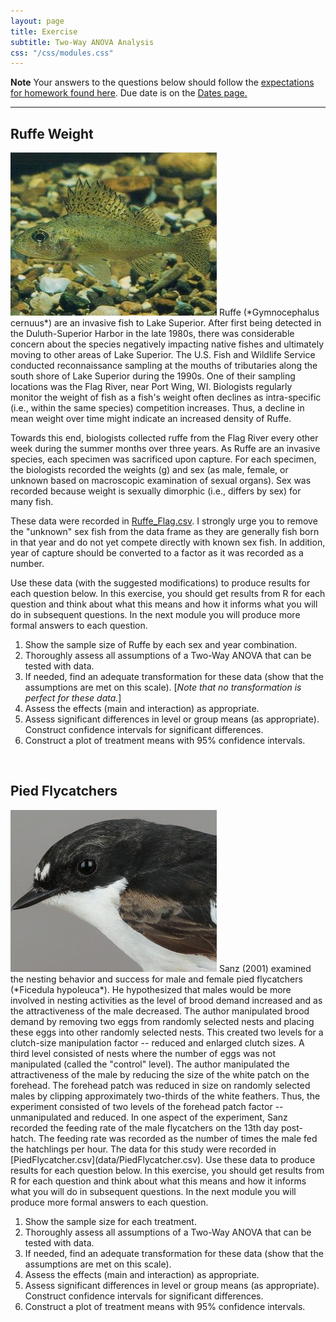```yaml
---
layout: page
title: Exercise
subtitle: Two-Way ANOVA Analysis
css: "/css/modules.css"
---
```


<div class="alert alert-warning">
  <strong>Note</strong> Your answers to the questions below should follow the <a href="../../resources/hwformat" target="_blank">expectations for homework found here</a>. Due date is on the <a href="../../resources/Dates-Current" target="_blank">Dates page.</a>
</div>

----

## Ruffe Weight
<img src="../zimgs/ruffe.jpg" alt="Decoration" class="img-right">
Ruffe (*Gymnocephalus cernuus*) are an invasive fish to Lake Superior. After first being detected in the Duluth-Superior Harbor in the late 1980s, there was considerable concern about the species negatively impacting native fishes and ultimately moving to other areas of Lake Superior. The U.S. Fish and Wildlife Service conducted reconnaissance sampling at the mouths of tributaries along the south shore of Lake Superior during the 1990s. One of their sampling locations was the Flag River, near Port Wing, WI. Biologists regularly monitor the weight of fish as a fish's weight often declines as intra-specific (i.e., within the same species) competition increases. Thus, a decline in mean weight over time might indicate an increased density of Ruffe.

Towards this end, biologists collected ruffe from the Flag River every other week during the summer months over three years. As Ruffe are an invasive species, each specimen was sacrificed upon capture. For each specimen, the biologists recorded the weights (g) and sex (as male, female, or unknown based on macroscopic examination of sexual organs). Sex was recorded because weight is sexually dimorphic (i.e., differs by sex) for many fish.

These data were recorded in [Ruffe_Flag.csv](data/Ruffe_Flag.csv). I strongly urge you to remove the "unknown" sex fish from the data frame as they are generally fish born in that year and do not yet compete directly with known sex fish. In addition, year of capture should be converted to a factor as it was recorded as a number.

Use these data (with the suggested modifications) to produce results for each question below. In this exercise, you should get results from R for each question and think about what this means and how it informs what you will do in subsequent questions. In the next module you will produce more formal answers to each question.

1. Show the sample size of Ruffe by each sex and year combination.
1. Thoroughly assess all assumptions of a Two-Way ANOVA that can be tested with data.
1. If needed, find an adequate transformation for these data (show that the assumptions are met on this scale). [*Note that no transformation is perfect for these data.*]
1. Assess the effects (main and interaction) as appropriate.
1. Assess significant differences in level or group means (as appropriate). Construct confidence intervals for significant differences.
1. Construct a plot of treatment means with 95% confidence intervals.

&nbsp;

## Pied Flycatchers
<img src="../zimgs/PiedFlycatcher.jpg" alt="Decoration" class="img-right">
Sanz (2001)  examined the nesting behavior and success for male and female pied flycatchers (*Ficedula hypoleuca*). He hypothesized that males would be more involved in nesting activities as the level of brood demand increased and as the attractiveness of the male decreased. The author manipulated brood demand by removing two eggs from randomly selected nests and placing these eggs into other randomly selected nests. This created two levels for a clutch-size manipulation factor -- reduced and enlarged clutch sizes. A third level consisted of nests where the number of eggs was not manipulated (called the "control" level). The author manipulated the attractiveness of the male by reducing the size of the white patch on the forehead. The forehead patch was reduced in size on randomly selected males by clipping approximately two-thirds of the white feathers. Thus, the experiment consisted of two levels of the forehead patch factor -- unmanipulated and reduced. In one aspect of the experiment, Sanz recorded the feeding rate of the male flycatchers on the 13th day post-hatch. The feeding rate was recorded as the number of times the male fed the hatchlings per hour. The data for this study were recorded in [PiedFlycatcher.csv](data/PiedFlycatcher.csv). Use these data to produce results for each question below. In this exercise, you should get results from R for each question and think about what this means and how it informs what you will do in subsequent questions. In the next module you will produce more formal answers to each question.

1. Show the sample size for each treatment.
1. Thoroughly assess all assumptions of a Two-Way ANOVA that can be tested with data.
1. If needed, find an adequate transformation for these data (show that the assumptions are met on this scale).
1. Assess the effects (main and interaction) as appropriate.
1. Assess significant differences in level or group means (as appropriate). Construct confidence intervals for significant differences.
1. Construct a plot of treatment means with 95% confidence intervals.
